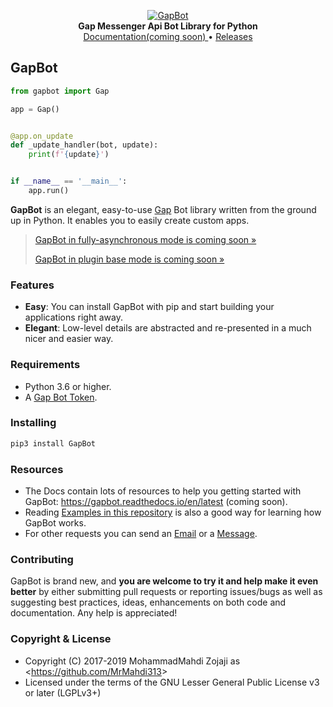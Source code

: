 <p align="center">
    <a href="https://github.com/MrMahdi313/GapBot">
        <img src="https://gap.im/img/gap-splash.png" alt="GapBot">
    </a>
    <br>
    <b>Gap Messenger Api Bot Library for Python</b>
    <br>
    <a href="https://gapbot.readthedocs.io/en/latest/">
        Documentation(coming soon)
    </a>
    •
    <a href="https://github.com/MrMahdi313/GapBot/releases">
        Releases
    </a>
</p>


## GapBot

``` python
from gapbot import Gap

app = Gap()


@app.on_update
def _update_handler(bot, update):
    print(f'{update}')


if __name__ == '__main__':
    app.run()
```

**GapBot** is an elegant, easy-to-use [Gap](https://gap.im/) Bot library written from the
ground up in Python. It enables you to easily create custom apps.

> [GapBot in fully-asynchronous mode is coming soon »](https://github.com/MrMahdi313/GapBot/tree/async)
>
> [GapBot in plugin base mode is coming soon »](https://github.com/MrMahdi313/GapBot)

### Features

- **Easy**: You can install GapBot with pip and start building your applications right away.
- **Elegant**: Low-level details are abstracted and re-presented in a much nicer and easier way.

### Requirements

- Python 3.6 or higher.
- A [Gap Bot Token](https://developer.gap.im/signin).

### Installing

``` bash
pip3 install GapBot
```

### Resources

- The Docs contain lots of resources to help you getting started with GapBot:
 https://gapbot.readthedocs.io/en/latest (coming soon).
- Reading [Examples in this repository](https://github.com/MrMahdi313/GapBot/tree/master/examples) is also a good way
  for learning how GapBot works.
- For other requests you can send an [Email](mailto:m.m.z.m12363@gmail.com) or a [Message](https://t.me/Mr_Mahdi313).

### Contributing

GapBot is brand new, and **you are welcome to try it and help make it even better** by either submitting pull
requests or reporting issues/bugs as well as suggesting best practices, ideas, enhancements on both code
and documentation. Any help is appreciated!

### Copyright & License

- Copyright (C) 2017-2019 MohammadMahdi Zojaji as <<https://github.com/MrMahdi313>>
- Licensed under the terms of the GNU Lesser General Public License v3 or later (LGPLv3+)
